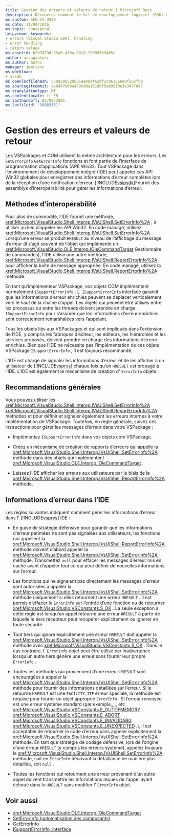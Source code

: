 ```yaml
---
title: Gestion des erreurs et valeurs de retour | Microsoft Docs
description: Découvrez comment le kit de développement logiciel (SDK) Visual Studio fournit des assemblys d’interopérabilité pour enregistrer des informations d’erreur enrichies en recevant une notification d’erreur.
ms.custom: SEO-VS-2020
ms.date: 11/04/2016
ms.topic: conceptual
helpviewer_keywords:
- errors [Visual Studio SDK], handling
- error handling
- return values
ms.assetid: b2d9079d-39a6-438a-8010-290056694b5c
author: acangialosi
ms.author: anthc
manager: jmartens
ms.workload:
- vssdk
ms.openlocfilehash: 530430852d621ea4aaf62bf2c86365609f26cf8b
ms.sourcegitcommit: ae6d47b09a439cd0e13180f5e89510e3e347fd47
ms.translationtype: MT
ms.contentlocale: fr-FR
ms.lasthandoff: 02/08/2021
ms.locfileid: "99883361"
---
```

# <a name="error-handling-and-return-values"></a>Gestion des erreurs et valeurs de retour
Les VSPackages et COM utilisent la même architecture pour les erreurs. Les `SetErrorInfo` `GetErrorInfo` fonctions et font partie de l’interface de programmation d’applications (API) Win32. Tout VSPackage dans l’environnement de développement intégré (IDE) peut appeler ces API Win32 globales pour enregistrer des informations d’erreur complètes lors de la réception d’une notification d’erreur. [!INCLUDE[vsipsdk](../extensibility/includes/vsipsdk_md.md)]Fournit des assemblys d’interopérabilité pour gérer les informations d’erreur.

## <a name="interop-methods"></a>Méthodes d’interopérabilité
 Pour plus de commodité, l’IDE fournit une méthode, <xref:Microsoft.VisualStudio.Shell.Interop.IVsUIShell.SetErrorInfo%2A> , à utiliser au lieu d’appeler les API Win32. En code managé, utilisez <xref:Microsoft.VisualStudio.Shell.Interop.IVsUIShell.SetErrorInfo%2A> . Lorsqu’une erreur se produit `HRESULT` au niveau de l’affichage du message d’erreur (il s’agit souvent de l’objet qui implémente un <xref:Microsoft.VisualStudio.OLE.Interop.IOleCommandTarget> Gestionnaire de commandes), l’IDE utilise une autre méthode, <xref:Microsoft.VisualStudio.Shell.Interop.IVsUIShell.ReportErrorInfo%2A> , pour afficher la boîte de message appropriée. En code managé, utilisez la <xref:Microsoft.VisualStudio.Shell.Interop.IVsUIShell.ReportErrorInfo%2A> méthode.

 En tant qu’implémenteur VSPackage, vos objets COM implémentent normalement `ISupportErrorInfo` . L' `ISupportErrorInfo` interface garantit que les informations d’erreur enrichies peuvent se déplacer verticalement vers le haut de la chaîne d’appel. Les objets qui peuvent être utilisés entre les processus ou entre les threads doivent prendre en charge `ISupportErrorInfo` pour s’assurer que les informations d’erreur enrichies sont correctement remarshalées vers l’appelant.

 Tous les objets liés aux VSPackages et qui sont impliqués dans l’extension de l’IDE, y compris les fabriques d’éditeur, les éditeurs, les hiérarchies et les services proposés, doivent prendre en charge des informations d’erreur enrichies. Bien que l’IDE ne nécessite pas l’implémentation de ces objets VSPackage `ISupportErrorInfo` , il est toujours recommandé.

 L’IDE est chargé de signaler les informations d’erreur et de les afficher à un utilisateur de [!INCLUDE[vsprvs](../code-quality/includes/vsprvs_md.md)] chaque fois qu’un `HRESULT` est propagé à l’IDE. L’IDE est également le mécanisme de création d' `ErrorInfo` objets.

## <a name="general-guidelines"></a>Recommandations générales
 Vous pouvez utiliser les <xref:Microsoft.VisualStudio.Shell.Interop.IVsUIShell.SetErrorInfo%2A> <xref:Microsoft.VisualStudio.Shell.Interop.IVsUIShell.ReportErrorInfo%2A> méthodes et pour définir et signaler également les erreurs internes à votre implémentation de VSPackage. Toutefois, en règle générale, suivez ces instructions pour gérer les messages d’erreur dans votre VSPackage :

- Implémentez `ISupportErrorInfo` dans vos objets com VSPackage.

- Créez un mécanisme de création de rapports d’erreurs qui appelle la <xref:Microsoft.VisualStudio.Shell.Interop.IVsUIShell.SetErrorInfo%2A> méthode dans des objets qui implémentent <xref:Microsoft.VisualStudio.OLE.Interop.IOleCommandTarget> .

- Laissez l’IDE afficher les erreurs aux utilisateurs par le biais de la <xref:Microsoft.VisualStudio.Shell.Interop.IVsUIShell.ReportErrorInfo%2A> méthode.

## <a name="error-information-in-the-ide"></a>Informations d’erreur dans l’IDE
 Les règles suivantes indiquent comment gérer les informations d’erreur dans l' [!INCLUDE[vsprvs](../code-quality/includes/vsprvs_md.md)] IDE :

- En guise de stratégie défensive pour garantir que les informations d’erreur périmées ne sont pas signalées aux utilisateurs, les fonctions qui appellent la <xref:Microsoft.VisualStudio.Shell.Interop.IVsUIShell.ReportErrorInfo%2A> méthode doivent d’abord appeler la <xref:Microsoft.VisualStudio.Shell.Interop.IVsUIShell.SetErrorInfo%2A> méthode. Transmettez `null` pour effacer les messages d’erreur mis en cache avant d’appeler tout ce qui peut définir de nouvelles informations sur l’erreur.

- Les fonctions qui ne signalent pas directement les messages d’erreur sont autorisées à appeler la <xref:Microsoft.VisualStudio.Shell.Interop.IVsUIShell.SetErrorInfo%2A> méthode uniquement si elles retournent une erreur `HRESULT` . Il est permis d’effacer le `ErrorInfo` sur l’entrée d’une fonction ou de retourner <xref:Microsoft.VisualStudio.VSConstants.S_OK> . La seule exception à cette règle est lorsqu’un appel retourne une erreur `HRESULT` à partir de laquelle le tiers récepteur peut récupérer explicitement ou ignorer en toute sécurité.

- Tout tiers qui ignore explicitement une erreur `HRESULT` doit appeler la <xref:Microsoft.VisualStudio.Shell.Interop.IVsUIShell.SetErrorInfo%2A> méthode avec <xref:Microsoft.VisualStudio.VSConstants.S_OK> . Dans le cas contraire, l' `ErrorInfo` objet peut être utilisé par inadvertance lorsqu’un autre tiers génère une erreur sans fournir leur propre `ErrorInfo` .

- Toutes les méthodes qui proviennent d’une erreur `HRESULT` sont encouragées à appeler la <xref:Microsoft.VisualStudio.Shell.Interop.IVsUIShell.SetErrorInfo%2A> méthode pour fournir des informations détaillées sur l’erreur. Si le retourné `HRESULT` est une `FACILITY_ITF` erreur spéciale, la méthode est requise pour fournir un objet approprié `ErrorInfo` . Si l’erreur renvoyée est une erreur système standard (par exemple,,,,, etc <xref:Microsoft.VisualStudio.VSConstants.E_OUTOFMEMORY> <xref:Microsoft.VisualStudio.VSConstants.E_ABORT> <xref:Microsoft.VisualStudio.VSConstants.E_INVALIDARG> <xref:Microsoft.VisualStudio.VSConstants.E_UNEXPECTED> .), il est acceptable de retourner le code d’erreur sans appeler explicitement la <xref:Microsoft.VisualStudio.Shell.Interop.IVsUIShell.SetErrorInfo%2A> méthode. En tant que stratégie de codage défensive, lors de l’origine d’une erreur `HRESULT` (y compris les erreurs système), appelez toujours la <xref:Microsoft.VisualStudio.Shell.Interop.IVsUIShell.SetErrorInfo%2A> méthode, soit en `ErrorInfo` décrivant la défaillance de manière plus détaillée, soit `null` .

- Toutes les fonctions qui retournent une erreur provenant d’un autre appel doivent transmettre les informations reçues de l’appel ayant échoué dans le `HRESULT` sans modifier l' `ErrorInfo` objet.

## <a name="see-also"></a>Voir aussi
- <xref:Microsoft.VisualStudio.OLE.Interop.IOleCommandTarget>
- [SetErrorInfo (automatisation des composants)](/previous-versions/windows/desktop/api/oleauto/nf-oleauto-seterrorinfo)
- [GetErrorInfo](/previous-versions/windows/desktop/api/oleauto/nf-oleauto-geterrorinfo)
- [ISupportErrorInfo, interface](/previous-versions/windows/desktop/api/oaidl/nn-oaidl-isupporterrorinfo)
